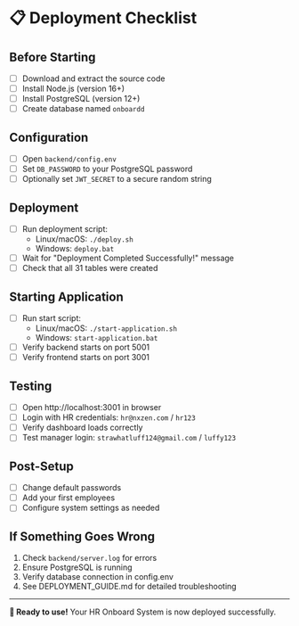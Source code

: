 # 📋 Deployment Checklist

## Before Starting

- [ ] Download and extract the source code
- [ ] Install Node.js (version 16+)
- [ ] Install PostgreSQL (version 12+)
- [ ] Create database named `onboardd`

## Configuration

- [ ] Open `backend/config.env`
- [ ] Set `DB_PASSWORD` to your PostgreSQL password
- [ ] Optionally set `JWT_SECRET` to a secure random string

## Deployment

- [ ] Run deployment script:
  - Linux/macOS: `./deploy.sh`
  - Windows: `deploy.bat`
- [ ] Wait for "Deployment Completed Successfully!" message
- [ ] Check that all 31 tables were created

## Starting Application

- [ ] Run start script:
  - Linux/macOS: `./start-application.sh`
  - Windows: `start-application.bat`
- [ ] Verify backend starts on port 5001
- [ ] Verify frontend starts on port 3001

## Testing

- [ ] Open http://localhost:3001 in browser
- [ ] Login with HR credentials: `hr@nxzen.com` / `hr123`
- [ ] Verify dashboard loads correctly
- [ ] Test manager login: `strawhatluff124@gmail.com` / `luffy123`

## Post-Setup

- [ ] Change default passwords
- [ ] Add your first employees
- [ ] Configure system settings as needed

## If Something Goes Wrong

1. Check `backend/server.log` for errors
2. Ensure PostgreSQL is running
3. Verify database connection in config.env
4. See DEPLOYMENT_GUIDE.md for detailed troubleshooting

---

**🎉 Ready to use!** Your HR Onboard System is now deployed successfully.
